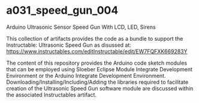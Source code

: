 # a031_speed_gun_004
Arduino Ultrasonic Sensor Speed Gun With LCD, LED, Sirens

This collection of artifacts provides the code as a bundle to support the Instructable: Ultrasonic Speed Gun as disussed at:
https://www.instructables.com/editInstructable/edit/EW7FQFXK669283Y

The content of this repository provides the Arduino code sketch modules that can be employed using Sloeber Eclipse Module Integrate Development Environment or the Arduino Integrate Development Environment.  Downloading/Installing/Including/Adding the libraries required to facilitate creation of the Ultrasonic Speed Gun software module are discussed within the associated Instructables artifact. 
